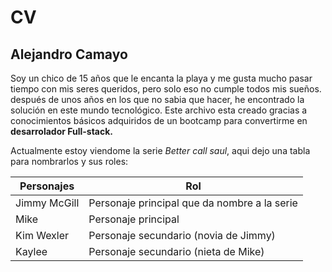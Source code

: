 # CV
## Alejandro Camayo

Soy un chico de 15 años que le encanta la playa y me gusta mucho pasar tiempo con mis seres queridos, pero solo eso no cumple todos mis sueños.
después de unos años en los que no sabia que hacer, he encontrado la solución en este mundo tecnológico. Este archivo esta creado 
gracias a conocimientos básicos adquiridos de un bootcamp para convertirme en **desarrolador Full-stack.**

Actualmente estoy viendome la serie *Better call saul*, aqui dejo una tabla para nombrarlos y sus roles:
  
 | Personajes   |                 Rol                          |
 |--------------|----------------------------------------------|
 | Jimmy McGill |  Personaje principal que da nombre a la serie|                             
 | Mike         |  Personaje principal                         |
 | Kim Wexler   |  Personaje secundario (novia de Jimmy)       |
 | Kaylee       |  Personaje secundario (nieta de Mike)        |              
